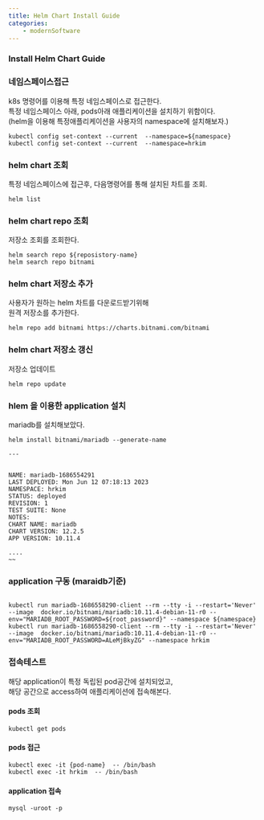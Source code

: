 ```yaml
---
title: Helm Chart Install Guide
categories: 
    - modernSoftware
---
```



### Install Helm Chart Guide<br>


### 네임스페이스접근 
k8s 명령어를 이용해 특정 네임스페이스로 접근한다. <br>
특정 네임스페이스 아래, pods아래 애플리케이션을 설치하기 위함이다. <br>
(helm을 이용해 특정애플리케이션을 사용자의 namespace에 설치해보자.)<br>
``` shell
kubectl config set-context --current  --namespace=${namespace}
kubectl config set-context --current  --namespace=hrkim
```

### helm chart 조회 
특정 네임스페이스에 접근후, 
다음명령어를 통해 설치된 차트를 조회.
``` shell
helm list 
```

### helm chart repo 조회 
저장소 조회를 조회한다. 
``` shell
helm search repo ${reposistory-name} 
helm search repo bitnami
```

### helm chart 저장소 추가 
사용자가 원하는 helm 차트를 다운로드받기위해 <br>
원격 저장소를 추가한다. <br>

```shell
helm repo add bitnami https://charts.bitnami.com/bitnami
```

### helm chart 저장소 갱신  
저장소 업데이트 
```shell
helm repo update 
```



### hlem 을 이용한 application 설치 
mariadb를 설치해보았다. 
```shell
helm install bitnami/mariadb --generate-name

--- 


NAME: mariadb-1686554291
LAST DEPLOYED: Mon Jun 12 07:18:13 2023
NAMESPACE: hrkim
STATUS: deployed
REVISION: 1
TEST SUITE: None
NOTES:
CHART NAME: mariadb
CHART VERSION: 12.2.5
APP VERSION: 10.11.4

....
~~

```
### application 구동 (maraidb기준)
``` shell

kubectl run mariadb-1686558290-client --rm --tty -i --restart='Never' --image  docker.io/bitnami/mariadb:10.11.4-debian-11-r0 --env="MARIADB_ROOT_PASSWORD=${root_password}" --namespace ${namespace}
kubectl run mariadb-1686558290-client --rm --tty -i --restart='Never' --image  docker.io/bitnami/mariadb:10.11.4-debian-11-r0 --env="MARIADB_ROOT_PASSWORD=ALeMjBkyZG" --namespace hrkim

```
### 접속테스트 
해당 application이 특정 독립된 pod공간에 설치되었고, <br>
해당 공간으로 access하여 애플리케이션에 접속해본다. <br>


#### pods 조회 
```shell
kubectl get pods 
```

#### pods 접근 
```shell
kubectl exec -it {pod-name}  -- /bin/bash
kubectl exec -it hrkim  -- /bin/bash
```

#### application 접속 
```
mysql -uroot -p 
```
